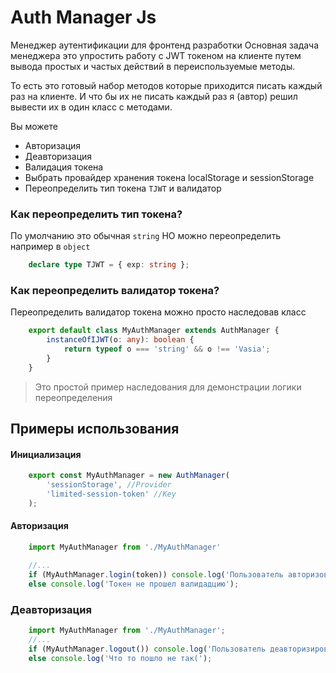 # Auth Manager Js
Менеджер аутентификации для фронтенд разработки
Основная задача менеджера это упростить работу с JWT токеном на клиенте путем вывода простых и частых действий в переиспользуемые методы.

То есть это готовый набор методов которые приходится писать каждый раз на клиенте. И что бы их не писать каждый раз я (автор) решил вывести их в один класс с методами.

Вы можете
- Авторизация
- Деавторизация
- Валидация токена
- Выбрать провайдер хранения токена localStorage и sessionStorage
- Переопределить тип токена `TJWT` и валидатор

### Как переопределить тип токена?

По умолчанию это обычная `string` НО можно переопределить например в `object`

```ts 
    declare type TJWT = { exp: string };
```


### Как переопределить валидатор токена?
Переопределить валидатор токена можно просто наследовав класс

```ts
    export default class MyAuthManager extends AuthManager {
        instanceOfIJWT(o: any): boolean {
            return typeof o === 'string' && o !== 'Vasia';
        }
    }
```
> Это простой пример наследования для демонстрации логики переопределения



## Примеры использования
#### Инициализация

```ts
    export const MyAuthManager = new AuthManager(
        'sessionStorage', //Provider
        'limited-session-token' //Key
    );
```

#### Авторизация
```ts
    import MyAuthManager from './MyAuthManager'

    //...
    if (MyAuthManager.login(token)) console.log('Пользователь авторизован');
    else console.log('Токен не прошел валидадцию');
```

### Деавторизация
```ts
    import MyAuthManager from './MyAuthManager';
    //...
    if (MyAuthManager.logout()) console.log('Пользователь деавторизирован');
    else console.log('Что то пошло не так(');
```
